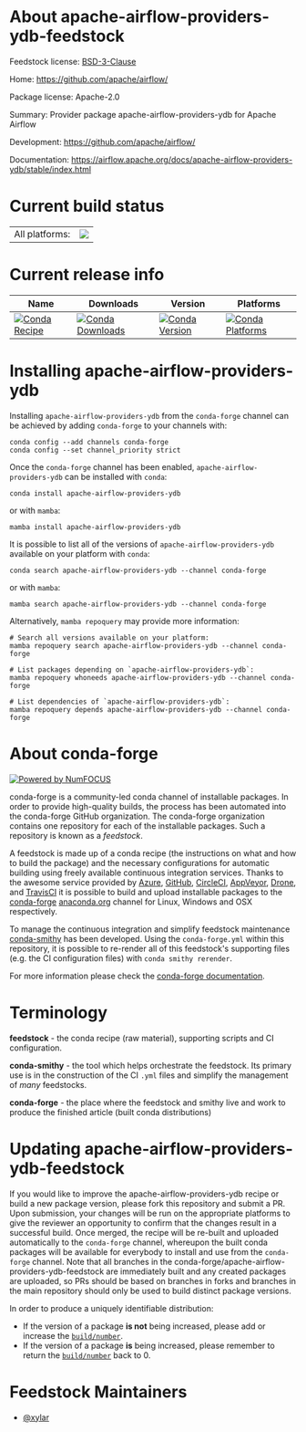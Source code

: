 About apache-airflow-providers-ydb-feedstock
============================================

Feedstock license: [BSD-3-Clause](https://github.com/conda-forge/apache-airflow-providers-ydb-feedstock/blob/main/LICENSE.txt)

Home: https://github.com/apache/airflow/

Package license: Apache-2.0

Summary: Provider package apache-airflow-providers-ydb for Apache Airflow

Development: https://github.com/apache/airflow/

Documentation: https://airflow.apache.org/docs/apache-airflow-providers-ydb/stable/index.html

Current build status
====================


<table><tr><td>All platforms:</td>
    <td>
      <a href="https://dev.azure.com/conda-forge/feedstock-builds/_build/latest?definitionId=25777&branchName=main">
        <img src="https://dev.azure.com/conda-forge/feedstock-builds/_apis/build/status/apache-airflow-providers-ydb-feedstock?branchName=main">
      </a>
    </td>
  </tr>
</table>

Current release info
====================

| Name | Downloads | Version | Platforms |
| --- | --- | --- | --- |
| [![Conda Recipe](https://img.shields.io/badge/recipe-apache--airflow--providers--ydb-green.svg)](https://anaconda.org/conda-forge/apache-airflow-providers-ydb) | [![Conda Downloads](https://img.shields.io/conda/dn/conda-forge/apache-airflow-providers-ydb.svg)](https://anaconda.org/conda-forge/apache-airflow-providers-ydb) | [![Conda Version](https://img.shields.io/conda/vn/conda-forge/apache-airflow-providers-ydb.svg)](https://anaconda.org/conda-forge/apache-airflow-providers-ydb) | [![Conda Platforms](https://img.shields.io/conda/pn/conda-forge/apache-airflow-providers-ydb.svg)](https://anaconda.org/conda-forge/apache-airflow-providers-ydb) |

Installing apache-airflow-providers-ydb
=======================================

Installing `apache-airflow-providers-ydb` from the `conda-forge` channel can be achieved by adding `conda-forge` to your channels with:

```
conda config --add channels conda-forge
conda config --set channel_priority strict
```

Once the `conda-forge` channel has been enabled, `apache-airflow-providers-ydb` can be installed with `conda`:

```
conda install apache-airflow-providers-ydb
```

or with `mamba`:

```
mamba install apache-airflow-providers-ydb
```

It is possible to list all of the versions of `apache-airflow-providers-ydb` available on your platform with `conda`:

```
conda search apache-airflow-providers-ydb --channel conda-forge
```

or with `mamba`:

```
mamba search apache-airflow-providers-ydb --channel conda-forge
```

Alternatively, `mamba repoquery` may provide more information:

```
# Search all versions available on your platform:
mamba repoquery search apache-airflow-providers-ydb --channel conda-forge

# List packages depending on `apache-airflow-providers-ydb`:
mamba repoquery whoneeds apache-airflow-providers-ydb --channel conda-forge

# List dependencies of `apache-airflow-providers-ydb`:
mamba repoquery depends apache-airflow-providers-ydb --channel conda-forge
```


About conda-forge
=================

[![Powered by
NumFOCUS](https://img.shields.io/badge/powered%20by-NumFOCUS-orange.svg?style=flat&colorA=E1523D&colorB=007D8A)](https://numfocus.org)

conda-forge is a community-led conda channel of installable packages.
In order to provide high-quality builds, the process has been automated into the
conda-forge GitHub organization. The conda-forge organization contains one repository
for each of the installable packages. Such a repository is known as a *feedstock*.

A feedstock is made up of a conda recipe (the instructions on what and how to build
the package) and the necessary configurations for automatic building using freely
available continuous integration services. Thanks to the awesome service provided by
[Azure](https://azure.microsoft.com/en-us/services/devops/), [GitHub](https://github.com/),
[CircleCI](https://circleci.com/), [AppVeyor](https://www.appveyor.com/),
[Drone](https://cloud.drone.io/welcome), and [TravisCI](https://travis-ci.com/)
it is possible to build and upload installable packages to the
[conda-forge](https://anaconda.org/conda-forge) [anaconda.org](https://anaconda.org/)
channel for Linux, Windows and OSX respectively.

To manage the continuous integration and simplify feedstock maintenance
[conda-smithy](https://github.com/conda-forge/conda-smithy) has been developed.
Using the ``conda-forge.yml`` within this repository, it is possible to re-render all of
this feedstock's supporting files (e.g. the CI configuration files) with ``conda smithy rerender``.

For more information please check the [conda-forge documentation](https://conda-forge.org/docs/).

Terminology
===========

**feedstock** - the conda recipe (raw material), supporting scripts and CI configuration.

**conda-smithy** - the tool which helps orchestrate the feedstock.
                   Its primary use is in the construction of the CI ``.yml`` files
                   and simplify the management of *many* feedstocks.

**conda-forge** - the place where the feedstock and smithy live and work to
                  produce the finished article (built conda distributions)


Updating apache-airflow-providers-ydb-feedstock
===============================================

If you would like to improve the apache-airflow-providers-ydb recipe or build a new
package version, please fork this repository and submit a PR. Upon submission,
your changes will be run on the appropriate platforms to give the reviewer an
opportunity to confirm that the changes result in a successful build. Once
merged, the recipe will be re-built and uploaded automatically to the
`conda-forge` channel, whereupon the built conda packages will be available for
everybody to install and use from the `conda-forge` channel.
Note that all branches in the conda-forge/apache-airflow-providers-ydb-feedstock are
immediately built and any created packages are uploaded, so PRs should be based
on branches in forks and branches in the main repository should only be used to
build distinct package versions.

In order to produce a uniquely identifiable distribution:
 * If the version of a package **is not** being increased, please add or increase
   the [``build/number``](https://docs.conda.io/projects/conda-build/en/latest/resources/define-metadata.html#build-number-and-string).
 * If the version of a package **is** being increased, please remember to return
   the [``build/number``](https://docs.conda.io/projects/conda-build/en/latest/resources/define-metadata.html#build-number-and-string)
   back to 0.

Feedstock Maintainers
=====================

* [@xylar](https://github.com/xylar/)

